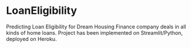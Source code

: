 # LoanEligibility
Predicting Loan Eligibility for Dream Housing Finance company deals in all kinds of home loans.
Project has been implemented on Streamlit/Python, deployed on Heroku.
